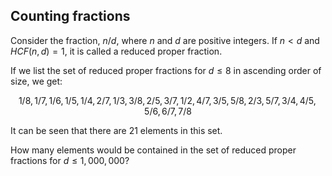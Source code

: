 ## Counting fractions

Consider the fraction, $n/d$, where $n$ and $d$ are positive integers. If $n<d$ and $HCF(n,d)=1$, it is called a reduced proper fraction.

If we list the set of reduced proper fractions for $d ≤ 8$ in ascending order of size, we get:

$$1/8, 1/7, 1/6, 1/5, 1/4, 2/7, 1/3, 3/8, 2/5, 3/7, 1/2, 4/7, 3/5, 5/8, 2/3, 5/7, 3/4, 4/5, 5/6, 6/7, 7/8$$

It can be seen that there are $21$ elements in this set.

How many elements would be contained in the set of reduced proper fractions for $d ≤ 1,000,000$?
